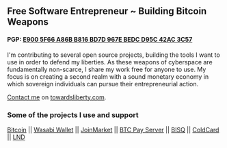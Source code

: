 ## Free Software Entrepreneur ~ Building Bitcoin Weapons
#### PGP: [E900 5F66 A86B B816 BD7D 967E BEDC D95C 42AC 3C57](https://github.com/MaxHillebrand/contact/blob/master/PGP_MaxHillebrand.txt)
I'm contributing to several open source projects, building the tools I want to use in order to defend my liberties.
As these weapons of cyberspace are fundamentally non-scarce, I share my work free for anyone to use.
My focus is on creating a second realm with a sound monetary economy in which sovereign individuals can pursue their entrepreneurial action.

[Contact me](htts://github.com/maxhillebrand/contact) on [towardsliberty.com](https://towardsliberty.com).

### Some of the projects I use and support

[Bitcoin](https://github.com/bitcoin/bitcoin) || [Wasabi Wallet](https://github.com/zkSNACKs/WalletWasabi) || [JoinMarket](https://github.com/JoinMarket-Org/JoinMarket-clientserver) || [BTC Pay Server](https://github.com/BTCPayServer/BTCPay/Server) || [BISQ](https://github.com/bisq-network/bisq) || [ColdCard](https://github.com/ColdCard) || [LND](https://github.com/lightningnetwork/lnd)
